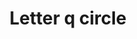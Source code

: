 ---
title: Letter q circle
tags: ["letter", "q", "circle", "round", "symbol", "shape", "logo"]
icon: letter-q-circle
svg: '<svg xmlns="http://www.w3.org/2000/svg" width="24" height="24" fill="none" viewBox="0 0 24 24" stroke-width="1.5" stroke-linecap="round" stroke-linejoin="round" stroke="currentColor"><circle cx="12" cy="12" r="9"/><path d="M15 16v-6a2 2 0 0 0-2-2h-2a2 2 0 0 0-2 2v4a2 2 0 0 0 2 2zm0 0-2-2m2 2 .5.5"/></svg>'
---
